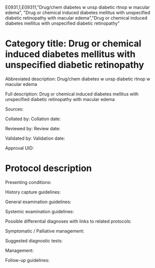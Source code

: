 E0931,1,E09311,"Drug/chem diabetes w unsp diabetic rtnop w macular edema", "Drug or chemical induced diabetes mellitus with unspecified diabetic retinopathy with macular edema","Drug or chemical induced diabetes mellitus with unspecified diabetic retinopathy"
# Category title: Drug or chemical induced diabetes mellitus with unspecified diabetic retinopathy

Abbreviated description: Drug/chem diabetes w unsp diabetic rtnop w macular edema

Full description: Drug or chemical induced diabetes mellitus with unspecified diabetic retinopathy with macular edema

Sources:

Collated by:
Collation date:

Reviewed by:
Review date:

Validated by:
Validation date:

Approval UID:

# Protocol description

Presenting conditions:

History capture guidelines:

General examination guidelines:

Systemic examination guidelines:

Possible differential diagnoses with links to related protocols:

Symptomatic / Palliative management:

Suggested diagnostic tests:

Management:

Follow-up guidelines:
